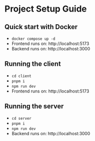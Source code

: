 # Project Setup Guide

## Quick start with Docker

- `docker compose up -d`
- Frontend runs on: http://localhost:5173
- Backend runs on: http://localhost:3000

## Running the client

- `cd client`
- `pnpm i`
- `npm run dev`
- Frontend runs on: http://localhost:5173

## Running the server

- `cd server`
- `pnpm i`
- `npm run dev`
- Backend runs on: http://localhost:3000
